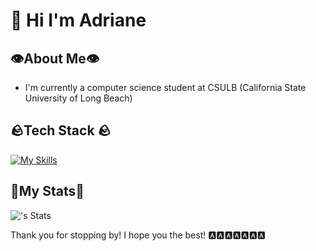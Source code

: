 
# 👋 Hi I'm Adriane
## 👁️About Me👁️
- I'm currently a computer science student at CSULB (California State University of Long Beach)

## 🪨Tech Stack 🪨
[![My Skills](https://skillicons.dev/icons?i=js,html,css,python,c,c#,mongodb,postgresql)](https://skillicons.dev)

## 🎱My Stats🎱
![<Alkon0st>'s Stats](https://github-readme-stats.vercel.app/api?username=Alkon0st&theme=tokyonight&show_icons=true)

Thank you for stopping by! I hope you the best! 🅰️🅰️🅰️🅰️🅰️🅰️🅰️
